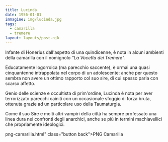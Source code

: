 ```yaml
---
title: Lucinda
date: 1956-01-01
immagine: img/lucinda.jpg
tags:
  - camarilla
  - tremere
layout: layouts/post.njk
---
```


Infante di Honerius dall'aspetto di una quindicenne, è nota in alcuni ambienti della camarilla con il nomignolo _"La Vocetta dei Tremere"_.

Educatamente logorroica (ma parecchio saccente), è ormai una quasi cinquantenne intrappolata nel corpo di un adolescente: anche per questo sembra non avere un ottimo rapporto col suo sire, di cui spesso parla con scarso affetto.

Genio delle scienze e occultista di prim'ordine, Lucinda è nota per aver terrorizzato parecchi cainiti con un occasionale sfoggio di forza bruta, ottenuta grazie ad un particolare uso della Taumaturgia.

Come il suo Sire e molti altri vampiri della città ha sempre professato una linea dura nei confronti degli anarchici, anche se più in termini machiavellici che propriamente ideologici. 

png-camarilla.html" class="button back">PNG Camarilla</a>